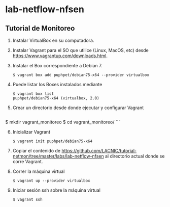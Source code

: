 # lab-netflow-nfsen
Tutorial de Monitoreo
---------------------

1. Instalar VirtualBox en su computadora.
2. Instalar Vagrant para el SO que utilice (Linux, MacOS, etc) desde https://www.vagrantup.com/downloads.html.
3. Instalar el Box correspondiente a Debian 7.
    
    ```
    $ vagrant box add puphpet/debian75-x64 --provider virtualbox
    ```
4. Puede listar los Boxes instalados mediante

    ```
    $ vagrant box list
    puphpet/debian75-x64 (virtualbox, 2.0)
    ```
5. Crear un directorio desde donde ejecutar y configurar Vagrant 
    
    ```
  $ mkdir vagrant_monitoreo
  $ cd vagrant_monitoreo/
    ```

6. Inicializar Vagrant
    
    ```
    $ vagrant init puphpet/debian75-x64
    ```
7. Copiar el contenido de https://github.com/LACNIC/tutorial-netmon/tree/master/labs/lab-netflow-nfsen al directorio actual donde se corre Vagrant.
8. Correr la máquina virtual
    
    ```
    $ vagrant up --provider virtualbox
    ```
9. Iniciar sesión ssh sobre la máquina virtual
    
    ```
    $ vagrant ssh
    ```

